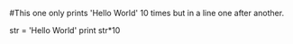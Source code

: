 #This one only prints 'Hello World' 10 times but in a line one after another.

str = 'Hello World'
print str*10
